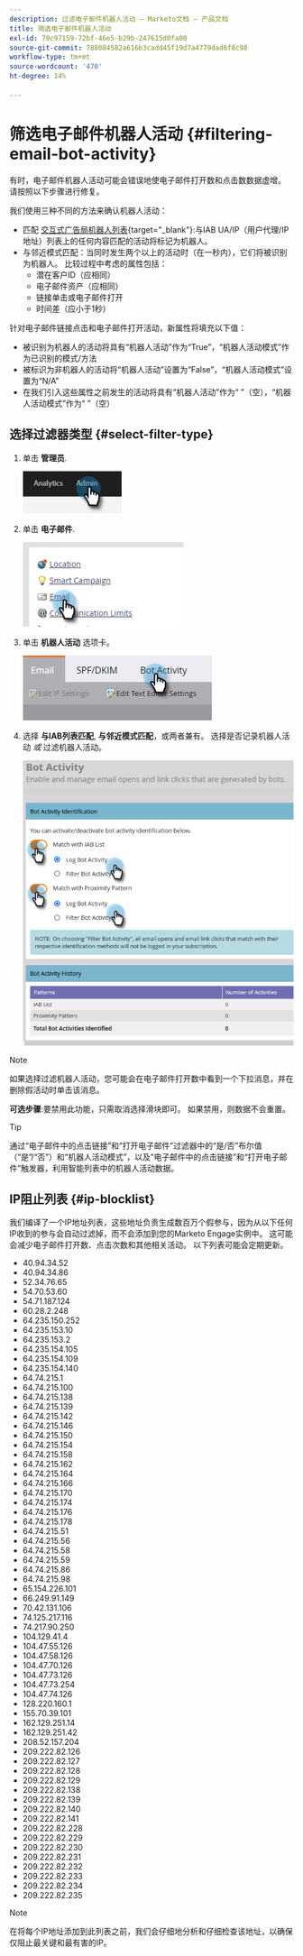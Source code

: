 ```yaml
---
description: 过滤电子邮件机器人活动 — Marketo文档 — 产品文档
title: 筛选电子邮件机器人活动
exl-id: 70c97159-72bf-46e5-b29b-247615d0fa80
source-git-commit: 788084582a616b3cadd45f19d7a4779dad6f8c98
workflow-type: tm+mt
source-wordcount: '470'
ht-degree: 14%

---
```


# 筛选电子邮件机器人活动 {#filtering-email-bot-activity}

有时，电子邮件机器人活动可能会错误地使电子邮件打开数和点击数数据虚增。 请按照以下步骤进行修复。

我们使用三种不同的方法来确认机器人活动：

* 匹配 [交互式广告局机器人列表](https://www.iab.com/guidelines/iab-abc-international-spiders-bots-list/){target="_blank"}:与IAB UA/IP（用户代理/IP地址）列表上的任何内容匹配的活动将标记为机器人。
* 与邻近模式匹配：当同时发生两个以上的活动时（在一秒内），它们将被识别为机器人。 比较过程中考虑的属性包括：
   * 潜在客户ID（应相同）
   * 电子邮件资产（应相同）
   * 链接单击或电子邮件打开
   * 时间差（应小于1秒）

针对电子邮件链接点击和电子邮件打开活动，新属性将填充以下值：

* 被识别为机器人的活动将具有“机器人活动”作为“True”，“机器人活动模式”作为已识别的模式/方法
* 被标识为非机器人的活动将“机器人活动”设置为“False”，“机器人活动模式”设置为“N/A”
* 在我们引入这些属性之前发生的活动将具有“机器人活动”作为“ ”（空），“机器人活动模式”作为“ ”（空）

## 选择过滤器类型 {#select-filter-type}

1. 单击 **管理员**.

   ![](assets/filtering-email-bot-activity-1.png)

1. 单击 **电子邮件**.

   ![](assets/filtering-email-bot-activity-2.png)

1. 单击 **机器人活动** 选项卡。

   ![](assets/filtering-email-bot-activity-3.png)

1. 选择 **与IAB列表匹配**, **与邻近模式匹配**，或两者兼有。 选择是否记录机器人活动 _或_ 过滤机器人活动。

   ![](assets/filtering-email-bot-activity-4.png)

>[!NOTE]
>
>如果选择过滤机器人活动，您可能会在电子邮件打开数中看到一个下拉消息，并在删除假活动时单击该消息。

**可选步骤**:要禁用此功能，只需取消选择滑块即可。 如果禁用，则数据不会重置。

>[!TIP]
>
>通过“电子邮件中的点击链接”和“打开电子邮件”过滤器中的“是/否”布尔值（“是”/“否”）和“机器人活动模式”，以及“电子邮件中的点击链接”和“打开电子邮件”触发器，利用智能列表中的机器人活动数据。

## IP阻止列表 {#ip-blocklist}

我们编译了一个IP地址列表，这些地址负责生成数百万个假参与，因为从以下任何IP收到的参与会自动过滤掉，而不会添加到您的Marketo Engage实例中。 这可能会减少电子邮件打开数、点击次数和其他相关活动。 以下列表可能会定期更新。

* 40.94.34.52
* 40.94.34.86
* 52.34.76.65
* 54.70.53.60
* 54.71.187.124
* 60.28.2.248
* 64.235.150.252
* 64.235.153.10
* 64.235.153.2
* 64.235.154.105
* 64.235.154.109
* 64.235.154.140
* 64.74.215.1
* 64.74.215.100
* 64.74.215.138
* 64.74.215.139
* 64.74.215.142
* 64.74.215.146
* 64.74.215.150
* 64.74.215.154
* 64.74.215.158
* 64.74.215.162
* 64.74.215.164
* 64.74.215.166
* 64.74.215.170
* 64.74.215.174
* 64.74.215.176
* 64.74.215.178
* 64.74.215.51
* 64.74.215.56
* 64.74.215.58
* 64.74.215.59
* 64.74.215.86
* 64.74.215.98
* 65.154.226.101
* 66.249.91.149
* 70.42.131.106
* 74.125.217.116
* 74.217.90.250
* 104.129.41.4
* 104.47.55.126
* 104.47.58.126
* 104.47.70.126
* 104.47.73.126
* 104.47.73.254
* 104.47.74.126
* 128.220.160.1
* 155.70.39.101
* 162.129.251.14
* 162.129.251.42
* 208.52.157.204
* 209.222.82.126
* 209.222.82.127
* 209.222.82.128
* 209.222.82.129
* 209.222.82.138
* 209.222.82.139
* 209.222.82.140
* 209.222.82.141
* 209.222.82.228
* 209.222.82.229
* 209.222.82.230
* 209.222.82.231
* 209.222.82.232
* 209.222.82.233
* 209.222.82.234
* 209.222.82.235

>[!NOTE]
>
>在将每个IP地址添加到此列表之前，我们会仔细地分析和仔细检查该地址，以确保仅阻止最关键和最有害的IP。
